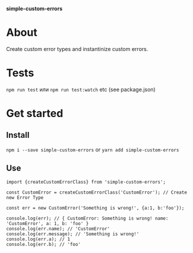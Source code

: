 **simple-custom-errors**

# About
Create custom error types and instantinize custom errors.

# Tests
`npm run test` или `npm run test:watch` etc (see package.json)

# Get started

## Install
`npm i --save simple-custom-errors` or `yarn add simple-custom-errors`

## Use
```
import {createCustomErrorClass} from 'simple-custom-errors';

const CustomError = createCustomErrorClass('CustomError'); // Create new Error Type

const err = new CustomError('Something is wrong!', {a:1, b:'foo'});

console.log(err); // { CustomError: Something is wrong! name: 'CustomError', a: 1, b: 'foo' }
console.log(err.name); // 'CustomError'
console.log(err.message); // 'Something is wrong!'
console.log(err.a); // 1
console.log(err.b); // 'foo'
```
